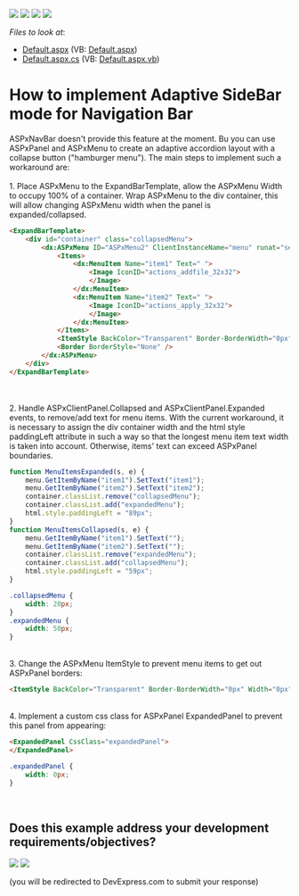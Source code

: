 <!-- default badges list -->
![](https://img.shields.io/endpoint?url=https://codecentral.devexpress.com/api/v1/VersionRange/128564500/16.2.5%2B)
[![](https://img.shields.io/badge/Open_in_DevExpress_Support_Center-FF7200?style=flat-square&logo=DevExpress&logoColor=white)](https://supportcenter.devexpress.com/ticket/details/T499904)
[![](https://img.shields.io/badge/📖_How_to_use_DevExpress_Examples-e9f6fc?style=flat-square)](https://docs.devexpress.com/GeneralInformation/403183)
[![](https://img.shields.io/badge/💬_Leave_Feedback-feecdd?style=flat-square)](#does-this-example-address-your-development-requirementsobjectives)
<!-- default badges end -->
<!-- default file list -->
*Files to look at*:

* [Default.aspx](./CS/Default.aspx) (VB: [Default.aspx](./VB/Default.aspx))
* [Default.aspx.cs](./CS/Default.aspx.cs) (VB: [Default.aspx.vb](./VB/Default.aspx.vb))
<!-- default file list end -->
# How to implement Adaptive SideBar mode for Navigation Bar


ASPxNavBar doesn't provide this feature at the moment. Bu you can use ASPxPanel and ASPxMenu to create an adaptive accordion layout with a collapse button ("hamburger menu"). The main steps to implement such a workaround are:<br><br>1. Place ASPxMenu to the ExpandBarTemplate, allow the ASPxMenu Width to occupy 100% of a container. Wrap ASPxMenu to the div container, this will allow changing ASPxMenu width when the panel is expanded/collapsed. <br>


```aspx
<ExpandBarTemplate>
    <div id="container" class="collapsedMenu">
        <dx:ASPxMenu ID="ASPxMenu2" ClientInstanceName="menu" runat="server" Width="100%" BackColor="Transparent" Orientation="Vertical">
            <Items>
                <dx:MenuItem Name="item1" Text=" ">
                    <Image IconID="actions_addfile_32x32">
                    </Image>
                </dx:MenuItem>
                <dx:MenuItem Name="item2" Text=" ">
                    <Image IconID="actions_apply_32x32">
                    </Image>
                </dx:MenuItem>
            </Items>
            <ItemStyle BackColor="Transparent" Border-BorderWidth="0px" Width="0px"></ItemStyle>
            <Border BorderStyle="None" />
        </dx:ASPxMenu>
    </div>
</ExpandBarTemplate>
```


<br><br>2. Handle ASPxClientPanel.Collapsed and ASPxClientPanel.Expanded events, to remove/add text for menu items. With the current workaround, it is necessary to assign the div container width and the html style paddingLeft attribute in such a way so that the longest menu item text width is taken into account. Otherwise, items' text can exceed ASPxPanel boundaries.<br>


```js
function MenuItemsExpanded(s, e) {
    menu.GetItemByName("item1").SetText("item1");
    menu.GetItemByName("item2").SetText("item2");
    container.classList.remove("collapsedMenu");
    container.classList.add("expandedMenu");
    html.style.paddingLeft = "89px";
}
function MenuItemsCollapsed(s, e) {
    menu.GetItemByName("item1").SetText("");
    menu.GetItemByName("item2").SetText("");
    container.classList.remove("expandedMenu");
    container.classList.add("collapsedMenu");
    html.style.paddingLeft = "59px";
}

```




```css
.collapsedMenu {
    width: 20px;
}
.expandedMenu {
    width: 50px;
}

```


<br id="tinymce" class="mce-content-body ">3. Change the ASPxMenu ItemStyle to prevent menu items to get out ASPxPanel borders:<br>


```aspx
<ItemStyle BackColor="Transparent" Border-BorderWidth="0px" Width="0px"></ItemStyle>
```


<br>4. Implement a custom css class for ASPxPanel ExpandedPanel to prevent this panel from appearing: <br>


```aspx
<ExpandedPanel CssClass="expandedPanel">
</ExpandedPanel>
```




```css
.expandedPanel {
    width: 0px;
}
```



<br/>


<!-- feedback -->
## Does this example address your development requirements/objectives?

[<img src="https://www.devexpress.com/support/examples/i/yes-button.svg"/>](https://www.devexpress.com/support/examples/survey.xml?utm_source=github&utm_campaign=asp-net-web-forms-navbar-adaptive-sidebar-mode&~~~was_helpful=yes) [<img src="https://www.devexpress.com/support/examples/i/no-button.svg"/>](https://www.devexpress.com/support/examples/survey.xml?utm_source=github&utm_campaign=asp-net-web-forms-navbar-adaptive-sidebar-mode&~~~was_helpful=no)

(you will be redirected to DevExpress.com to submit your response)
<!-- feedback end -->
